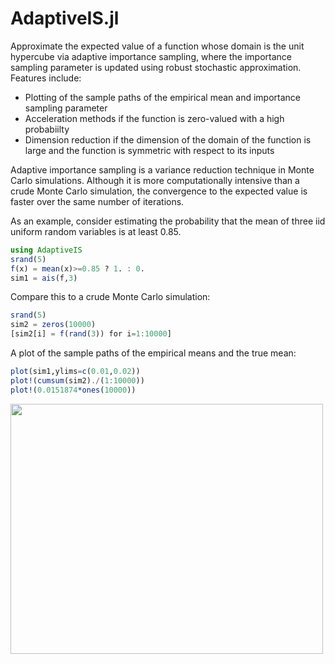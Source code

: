 # AdaptiveIS.jl

Approximate the expected value of a function whose domain is the unit hypercube via adaptive importance sampling, where the importance sampling parameter is updated using robust stochastic approximation. Features include:
* Plotting of the sample paths of the empirical mean and importance sampling parameter
* Acceleration methods if the function is zero-valued with a high probabiilty
* Dimension reduction if the dimension of the domain of the function is large and the function is symmetric with respect to its inputs

Adaptive importance sampling is a variance reduction technique in Monte Carlo simulations. Although it is more computationally intensive than a crude Monte Carlo simulation, the convergence to the expected value is faster over the same number of iterations.

As an example, consider estimating the probability that the mean of three iid uniform random variables is at least 0.85.

```julia
using AdaptiveIS
srand(5)
f(x) = mean(x)>=0.85 ? 1. : 0.
sim1 = ais(f,3)
```

Compare this to a crude Monte Carlo simulation:

```julia
srand(5)
sim2 = zeros(10000)
[sim2[i] = f(rand(3)) for i=1:10000]
```

A plot of the sample paths of the empirical means and the true mean:

```julia
plot(sim1,ylims=c(0.01,0.02))
plot!(cumsum(sim2)./(1:10000))
plot!(0.0151874*ones(10000))
```

<img src=https://github.com/EdgyEggplant/AdaptiveIS.jl/raw/master/images/means.png width=500 height=400>
